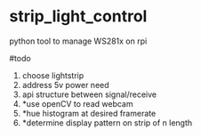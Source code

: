 # strip_light_control
python tool to manage WS281x on rpi

#todo
1. choose lightstrip
2. address 5v power need
3. api structure between signal/receive
4. *use openCV to read webcam
5. *hue histogram at desired framerate
6. *determine display pattern on strip of n length
